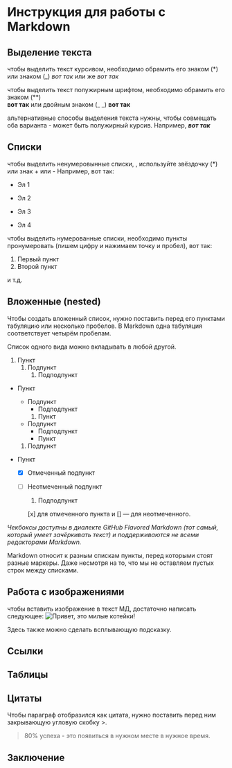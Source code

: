 # Инструкция для работы с Markdown

## Выделение текста

чтобы выделить текст курсивом, необходимо обрамить его знаком (*) или знаком (_) *вот так* или же _вот так_

чтобы выделить текст полужирным шрифтом, необходимо обрамить его знаком (**)   
**вот так** или двойным знаком (_ _) __вот так__

альтернативные способы выделения текста нужны, чтобы совмещать оба варианта - может быть полужирный курсив. Например, *__вот так__*

## Списки
чтобы выделить ненумеровынные списки, , используйте звёздочку (*) или знак + или -  Например, вот так:
+ Эл 1
* Эл 2
+ Эл 3
- Эл 4

чтобы выделить нумерованные списки, необходимо пункты пронумеровать (пишем цифру и нажимаем точку и пробел), вот так:
1. Первый пункт
2. Второй пункт

и т.д.

## Вложенные (nested)

Чтобы создать вложенный список, нужно поставить перед его пунктами табуляцию или несколько пробелов. В Markdown одна табуляция соответствует четырём пробелам.

Список одного вида можно вкладывать в любой другой.

1. Пункт
	1. Подпункт
		1. Подподпункт
- Пункт
	- Подпункт
		- Подподпункт
        1. Пункт
	- Подпункт
		* Подподпункт
        + Пункт
	1. Подпункт

- Пункт
  - [x] Отмеченный подпункт
  - [ ] Неотмеченный подпункт
    1. Подподпункт

    [x] для отмеченного пункта и [] — для неотмеченного.

*Чекбоксы доступны в диалекте GitHub Flavored Markdown (тот самый, который умеет зачёркивать текст) и поддерживаются не всеми редакторами Markdown.* 

Markdown относит к разным спискам пункты, перед которыми стоят разные маркеры. Даже несмотря на то, что мы не оставляем пустых строк между списками.


## Работа с изображениями

чтобы вставить изображение в текст МД, достаточно написать следующее: ![Привет, это милые котейки!](https://bogatyr.club/uploads/posts/2023-03/thumbs/1678426869_bogatyr-club-p-kot-v-sportivnom-kostyume-foni-pinterest-58.jpg) 

Здесь также можно сделать всплывающую подсказку.

## Ссылки

## Таблицы

## Цитаты

Чтобы параграф отобразился как цитата, нужно поставить перед ним закрывающую угловую скобку >.
> 80% успеха - это появиться в нужном месте в нужное время. 

## Заключение